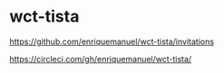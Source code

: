 # wct-tista

https://github.com/enriquemanuel/wct-tista/invitations

https://circleci.com/gh/enriquemanuel/wct-tista/


